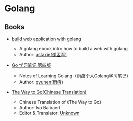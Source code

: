# Golang 

## Books

* [build web application with golang](https://github.com/astaxie/build-web-application-with-golang)
  * A golang ebook intro how to build a web with golang
  * Author: [astaxie(谢孟军)](https://github.com/astaxie)  
  
* [Go 学习笔记 第四版](https://github.com/qyuhen/book)
  * Notes of Learning Golang（雨痕个人Golang学习笔记）
  * Author: [qyuhen(雨痕)](https://github.com/qyuhen)

* [The Way to Go(Chinese Translation)](https://github.com/Unknwon/the-way-to-go_ZH_CN)
  * Chinese Translation of 《The Way to Go》
  * Author: Ivo Balbaert
  * Editor & Translator: [Unknown](https://github.com/Unknwon)